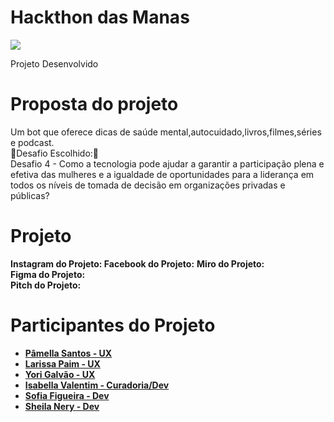 
<h1><b>Hackthon das Manas</b></h1> 
<img src="https://i.ibb.co/NCHFgg3/Simone-imagem.png">

Projeto Desenvolvido 
<h1> Proposta do projeto</h1>
Um bot que oferece dicas de saúde mental,autocuidado,livros,filmes,séries e podcast.
  <br>
  🔴Desafio Escolhido:🔴<br> 
  Desafio 4 - Como a tecnologia pode ajudar a garantir a participação plena e efetiva das mulheres e a igualdade de oportunidades para a liderança em todos os níveis de   tomada de decisão em organizações privadas e públicas?

  <h1>Projeto</h1>
  <b>Instagram do Projeto: </b>
  <b> Facebook do Projeto:</b>
  <b>Miro do Projeto: </b><br>
  <b> Figma do Projeto:</b><br>
  <b> Pitch do Projeto:</b> <br>
  <b> 
  

  <h1>Participantes do Projeto</h1> 
  
  <ul>  
<li> <a href='https://www.linkedin.com/in/pamellasantos/' '\newpage'>Pâmella Santos - UX</a></li>
<li> <a href='https://www.linkedin.com/in/larissapaim/' '\newpage'>Larissa Paim - UX</a></li>
<li><a href='https://www.linkedin.com/in/yorigalvao/' target='_blank'>Yori Galvão - UX</a></li>
<li><a href='https://www.linkedin.com/in/isabellavalentim1/' target='_blank'> Isabella Valentim - Curadoria/Dev</li>
<li><a href='https://www.linkedin.com/in/sofiabfigueira/' target='_blank'>Sofia Figueira - Dev</li>
<li><a href='https://www.linkedin.com/in/sheila-nery/' target='_blank'>Sheila Nery - Dev</li>
  
  
  
  

  
  
